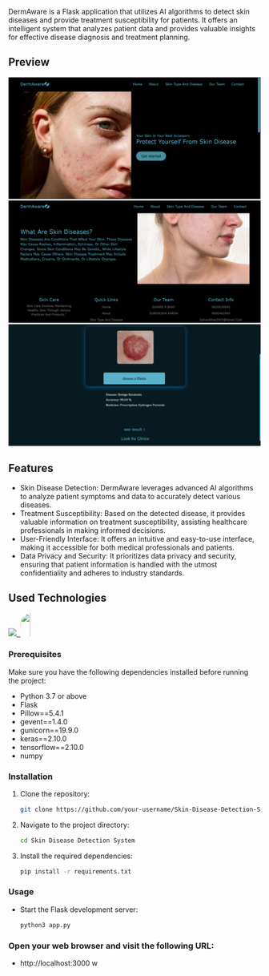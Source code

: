 <div style="display: flex; align-items: center;">
 
</div>

 DermAware is a Flask application that utilizes AI algorithms to detect skin diseases and provide treatment susceptibility for patients. It offers an intelligent system that analyzes patient data and provides valuable insights for effective disease diagnosis and treatment planning.

## Preview

![Preview Image](https://github.com/Suhanibhat2003/Skin-Disease-Detection-System/blob/main/Screenshot%20(21).png)
![Preview Image](https://github.com/Suhanibhat2003/Skin-Disease-Detection-System/blob/main/Screenshot%20(22).png)
![Preview Image](https://github.com/Suhanibhat2003/Skin-Disease-Detection-System/blob/main/Screenshot%20(24).png)




## Features

- Skin Disease Detection: DermAware leverages advanced AI algorithms to analyze patient symptoms and data to accurately detect various diseases.
- Treatment Susceptibility: Based on the detected disease, it provides valuable information on treatment susceptibility, assisting healthcare professionals in making informed decisions.
- User-Friendly Interface: It offers an intuitive and easy-to-use interface, making it accessible for both medical professionals and patients.
- Data Privacy and Security: It prioritizes data privacy and security, ensuring that patient information is handled with the utmost confidentiality and adheres to industry standards.


<!--h1 without bottom border-->
## Used Technologies
<!--tech stack icons-->
<p>
  <a href="https://skillicons.dev">
    <img src="https://skillicons.dev/icons?i=css,github,html,js,py,tensorflow,vscode&perline=14" />
    <img/>
    <img src="https://upload.wikimedia.org/wikipedia/commons/0/04/ChatGPT_logo.svg" width="47" height="47" 
      style="height:47px;width:auto;border-radius:8rem;overflow: hidden"/>
      
    
  </a>
</p>

### Prerequisites
Make sure you have the following dependencies installed before running the project:

- Python 3.7 or above
- Flask
- Pillow==5.4.1
- gevent==1.4.0
- gunicorn==19.9.0
- keras==2.10.0
- tensorflow==2.10.0
- numpy

### Installation

1. Clone the repository:

   ```bash
   git clone https://github.com/your-username/Skin-Disease-Detection-System.git

2. Navigate to the project directory:

   ```bash
   cd Skin Disease Detection System

3. Install the required dependencies:

   ```bash
   pip install -r requirements.txt
   
### Usage
- Start the Flask development server:
   ```bash
   python3 app.py
  
### Open your web browser and visit the following URL:

- http://localhost:3000
w
